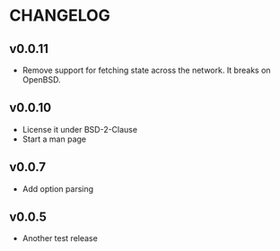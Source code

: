 # CHANGELOG

## v0.0.11

- Remove support for fetching state across the network. It breaks on OpenBSD.

## v0.0.10

- License it under BSD-2-Clause
- Start a man page

## v0.0.7

- Add option parsing

## v0.0.5

- Another test release
